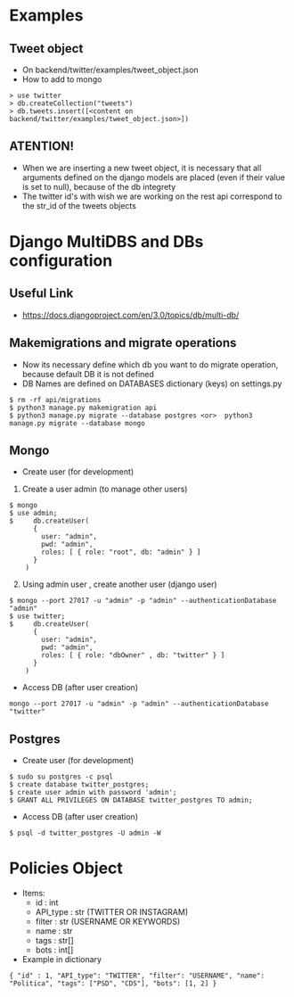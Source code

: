 
# Examples
## Tweet object

 - On backend/twitter/examples/tweet_object.json
 - How to add to mongo
 ```mongo
 > use twitter
 > db.createCollection("tweets")
 > db.tweets.insert([<content on backend/twitter/examples/tweet_object.json>])
 ```

 ## ATENTION!
 - When we are inserting a new tweet object, it is necessary that all arguments defined on the django models are placed (even if their value is set to null), because of the db integrety 
 - The twitter id's with wish we are working on the rest api correspond to the str_id of the tweets objects


# Django MultiDBS and DBs configuration
## Useful Link
- https://docs.djangoproject.com/en/3.0/topics/db/multi-db/

## Makemigrations and migrate operations
- Now its necessary define which db you want to do migrate operation, because default DB it is not defined
- DB Names are defined on DATABASES dictionary (keys) on settings.py 

```
$ rm -rf api/migrations
$ python3 manage.py makemigration api
$ python3 manage.py migrate --database postgres <or>  python3 manage.py migrate --database mongo 
```


## Mongo
- Create user (for development)
1. Create a user admin (to manage other users)
```
$ mongo
$ use admin;
$     db.createUser(
      {
        user: "admin",
        pwd: "admin",
        roles: [ { role: "root", db: "admin" } ]
      }
    )
```
2. Using admin user , create another user (django user)
```
$ mongo --port 27017 -u "admin" -p "admin" --authenticationDatabase "admin"
$ use twitter;
$     db.createUser(
      {
        user: "admin",
        pwd: "admin",
        roles: [ { role: "dbOwner" , db: "twitter" } ]
      }
    )
```

- Access DB (after user creation)
```
mongo --port 27017 -u "admin" -p "admin" --authenticationDatabase "twitter"
```

## Postgres

- Create user (for development)
```
$ sudo su postgres -c psql
$ create database twitter_postgres;
$ create user admin with password 'admin';
$ GRANT ALL PRIVILEGES ON DATABASE twitter_postgres TO admin;
```

- Access DB (after user creation)
```
$ psql -d twitter_postgres -U admin -W 
```


# Policies Object
- Items:
    - id : int
    - API_type : str (TWITTER OR INSTAGRAM)
    - filter : str (USERNAME OR KEYWORDS)
    - name : str
    - tags : str[]
    - bots : int[]
- Example in dictionary
```
{ "id" : 1, "API_type": "TWITTER", "filter": "USERNAME", "name": "Politica", "tags": ["PSD", "CDS"], "bots": [1, 2] }
```
